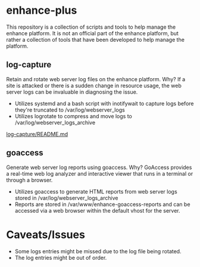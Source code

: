 # enhance-plus
This repository is a collection of scripts and tools to help manage the enhance platform. It is not an official part of the enhance platform, but rather a collection of tools that have been developed to help manage the platform.

## log-capture

Retain and rotate web server log files on the enhance platform. Why? If a site is attacked or there is a sudden change in resource usage, the web server logs can be invaluable in diagnosing the issue.
* Utilizes systemd and a bash script with inotifywait to capture logs before they're truncated to /var/log/webserver_logs
* Utilizes logrotate to compress and move logs to /var/log/webserver_logs_archive

[log-capture/README.md](log-capture/README.md)

## goaccess
Generate web server log reports using goaccess. Why? GoAccess provides a real-time web log analyzer and interactive viewer that runs in a terminal or through a browser.
* Utilizes goaccess to generate HTML reports from web server logs stored in /var/log/webserver_logs_archive
* Reports are stored in /var/www/enhance-goaccess-reports and can be accessed via a web browser within the default vhost for the server.

# Caveats/Issues
* Some logs entries might be missed due to the log file being rotated.
* The log entries might be out of order.
